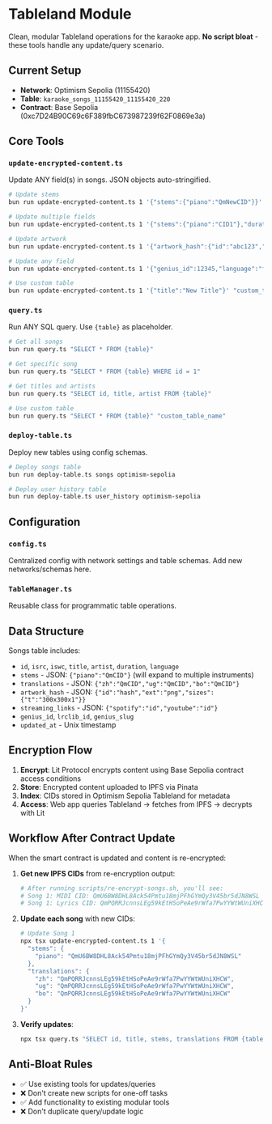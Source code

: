 # Tableland Module

Clean, modular Tableland operations for the karaoke app. **No script bloat** - these tools handle any update/query scenario.

## Current Setup

- **Network**: Optimism Sepolia (11155420)
- **Table**: `karaoke_songs_11155420_11155420_220`
- **Contract**: Base Sepolia (0xc7D24B90C69c6F389fbC673987239f62F0869e3a)

## Core Tools

### `update-encrypted-content.ts`
Update ANY field(s) in songs. JSON objects auto-stringified.

```bash
# Update stems
bun run update-encrypted-content.ts 1 '{"stems":{"piano":"QmNewCID"}}'

# Update multiple fields
bun run update-encrypted-content.ts 1 '{"stems":{"piano":"CID1"},"duration":195}'

# Update artwork
bun run update-encrypted-content.ts 1 '{"artwork_hash":{"id":"abc123","ext":"png"}}'

# Update any field
bun run update-encrypted-content.ts 1 '{"genius_id":12345,"language":"fr"}'

# Use custom table
bun run update-encrypted-content.ts 1 '{"title":"New Title"}' "custom_table_name"
```

### `query.ts`
Run ANY SQL query. Use `{table}` as placeholder.

```bash
# Get all songs
bun run query.ts "SELECT * FROM {table}"

# Get specific song
bun run query.ts "SELECT * FROM {table} WHERE id = 1"

# Get titles and artists
bun run query.ts "SELECT id, title, artist FROM {table}"

# Use custom table
bun run query.ts "SELECT * FROM {table}" "custom_table_name"
```

### `deploy-table.ts`
Deploy new tables using config schemas.

```bash
# Deploy songs table
bun run deploy-table.ts songs optimism-sepolia

# Deploy user history table
bun run deploy-table.ts user_history optimism-sepolia
```

## Configuration

### `config.ts`
Centralized config with network settings and table schemas. Add new networks/schemas here.

### `TableManager.ts`
Reusable class for programmatic table operations.

## Data Structure

Songs table includes:
- `id`, `isrc`, `iswc`, `title`, `artist`, `duration`, `language`
- `stems` - JSON: `{"piano":"QmCID"}` (will expand to multiple instruments)
- `translations` - JSON: `{"zh":"QmCID","ug":"QmCID","bo":"QmCID"}`
- `artwork_hash` - JSON: `{"id":"hash","ext":"png","sizes":{"t":"300x300x1"}}`
- `streaming_links` - JSON: `{"spotify":"id","youtube":"id"}`
- `genius_id`, `lrclib_id`, `genius_slug`
- `updated_at` - Unix timestamp

## Encryption Flow

1. **Encrypt**: Lit Protocol encrypts content using Base Sepolia contract access conditions
2. **Store**: Encrypted content uploaded to IPFS via Pinata
3. **Index**: CIDs stored in Optimism Sepolia Tableland for metadata
4. **Access**: Web app queries Tableland → fetches from IPFS → decrypts with Lit

## Workflow After Contract Update

When the smart contract is updated and content is re-encrypted:

1. **Get new IPFS CIDs** from re-encryption output:
   ```bash
   # After running scripts/re-encrypt-songs.sh, you'll see:
   # Song 1: MIDI CID: QmU6BW8DHL8Ack54Pmtu18mjPFhGYmQy3V45br5dJN8WSL
   # Song 1: Lyrics CID: QmPQRRJcnnsLEg59kEtHSoPeAe9rWfa7PwYYWtWUniXHCW
   ```

2. **Update each song** with new CIDs:
   ```bash
   # Update Song 1
   npx tsx update-encrypted-content.ts 1 '{
     "stems": {
       "piano": "QmU6BW8DHL8Ack54Pmtu18mjPFhGYmQy3V45br5dJN8WSL"
     },
     "translations": {
       "zh": "QmPQRRJcnnsLEg59kEtHSoPeAe9rWfa7PwYYWtWUniXHCW",
       "ug": "QmPQRRJcnnsLEg59kEtHSoPeAe9rWfa7PwYYWtWUniXHCW",
       "bo": "QmPQRRJcnnsLEg59kEtHSoPeAe9rWfa7PwYYWtWUniXHCW"
     }
   }'
   ```

3. **Verify updates**:
   ```bash
   npx tsx query.ts "SELECT id, title, stems, translations FROM {table}"
   ```

## Anti-Bloat Rules

- ✅ Use existing tools for updates/queries
- ❌ Don't create new scripts for one-off tasks
- ✅ Add functionality to existing modular tools
- ❌ Don't duplicate query/update logic